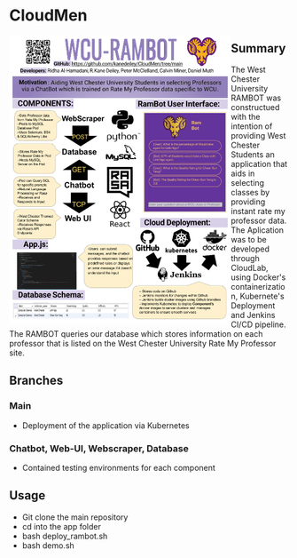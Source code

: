 # CloudMen
<img  align="left" src="https://github.com/kanedeiley/CloudMen/blob/main/RAMBOT-Poster-1.png" alt="drawing" width="400"/>

## Summary 
The West Chester University RAMBOT was constructued with the intention of providing West Chester Students an application that aids in selecting classes by providing instant rate my professor data. The Aplication was to be developed through CloudLab, using Docker's containerization, Kubernete's Deployment and Jenkins CI/CD pipeline. The RAMBOT queries our database which stores information on each professor that is listed on the West Chester University Rate My Professor site.

## Branches
### Main
- Deployment of the application via Kubernetes

### Chatbot, Web-UI, Webscraper, Database
- Contained testing environments for each component


## Usage
- Git clone the main repository
- cd into the app folder
- bash deploy_rambot.sh
- bash demo.sh

<br clear="left"/>
